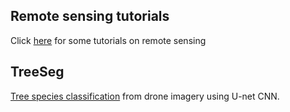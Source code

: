 
## Remote sensing tutorials
Click [here](https://felixschiefer.github.io/Tutorials/index.html) for some tutorials on remote sensing

## TreeSeg
[Tree species classification](https://felixschiefer.github.io/TreeSeg/) from drone imagery using U-net CNN.



